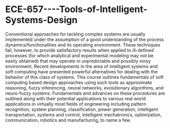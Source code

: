 # ECE-657----Tools-of-Intelligent-Systems-Design
Conventional approaches for tackling complex systems are usually implemented under the assumption of a good understanding of the process dynamics/functionalities and its operating environment. These techniques fail, however, to provide satisfactory results when applied to ill-defined processes (for which analytical and experimental modeling may not be easily obtained) that may operate in unpredictable and possibly noisy environment. Recent developments in the area of intelligent systems and soft computing have presented powerful alternatives for dealing with the behavior of this class of systems. This course outlines fundamentals of soft computing based design approaches using such tools as approximate reasoning, fuzzy inferencing, neural networks, evolutionary algorithms, and neuro-fuzzy systems. Fundamentals and advances on these procedures are outlined along with their potential applications to various real world applications in virtually most fields of engineering including pattern recognition, system planning, classification, power generation, intelligent transportation, systems and control, intelligent mechatronics, optimization, communication, robotics and manufacturing, to name a few.